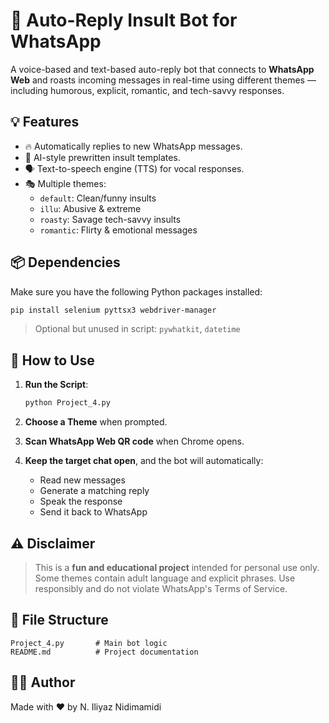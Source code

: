 # 🤖 Auto-Reply Insult Bot for WhatsApp

A voice-based and text-based auto-reply bot that connects to **WhatsApp Web** and roasts incoming messages in real-time using different themes — including humorous, explicit, romantic, and tech-savvy responses.

## 💡 Features

- 🔥 Automatically replies to new WhatsApp messages.
- 🧠 AI-style prewritten insult templates.
- 🗣️ Text-to-speech engine (TTS) for vocal responses.
- 🎭 Multiple themes:
  - `default`: Clean/funny insults
  - `illu`: Abusive & extreme
  - `roasty`: Savage tech-savvy insults
  - `romantic`: Flirty & emotional messages

## 📦 Dependencies

Make sure you have the following Python packages installed:

```bash
pip install selenium pyttsx3 webdriver-manager
```

> Optional but unused in script: `pywhatkit`, `datetime`

## 🚀 How to Use

1. **Run the Script**:
   ```bash
   python Project_4.py
   ```

2. **Choose a Theme** when prompted.

3. **Scan WhatsApp Web QR code** when Chrome opens.

4. **Keep the target chat open**, and the bot will automatically:
   - Read new messages
   - Generate a matching reply
   - Speak the response
   - Send it back to WhatsApp

## ⚠️ Disclaimer

> This is a **fun and educational project** intended for personal use only. Some themes contain adult language and explicit phrases. Use responsibly and do not violate WhatsApp's Terms of Service.

## 📁 File Structure

```
Project_4.py       # Main bot logic
README.md          # Project documentation
```

## 🧑‍💻 Author

Made with ❤️ by N. Iliyaz Nidimamidi
